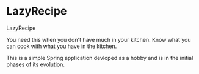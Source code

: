 # LazyRecipe

LazyRecipe

You need this when you don't have much in your kitchen. Know what you can cook with what you have in the kitchen.

This is a simple Spring application devloped as a hobby and is in the initial phases of its evolution. 
